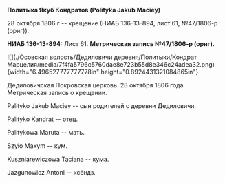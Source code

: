 **Политыка Якуб Кондратов (Polityka Jakub Maciey)**

28 октября 1806 г -- крещение (НИАБ 136-13-894, лист 61, №47/1806-р
(ориг)).

**НИАБ 136-13-894:** Лист 61. **Метрическая запись №47/1806-р (ориг).**

![](./Осовская волость/Дедиловичи деревня/Политыки/Кондрат Марцелия/media/7f4fa5796c5760dae8e723b55d8e346c24adea32.png){width="6.496527777777778in"
height="0.8924431321084865in"}

Дедиловичская Покровская церковь. 28 октября 1806 года. Метрическая
запись о крещении.

Palityko Jakub Maciey -- сын родителей с деревни Дедиловичи.

Palityko Kandrat -- отец.

Palitykowa Maruta -- мать.

Szyło Maxym -- кум.

Kuszniarewiczowa Taciana -- кума.

Jazgunowicz Antoni -- ксёндз.
